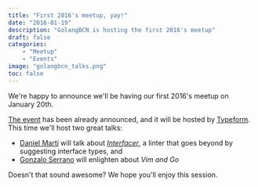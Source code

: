 ```yaml
---
title: "First 2016's meetup, yay!"
date: "2016-01-19"
description: "GolangBCN is hosting the first 2016's meetup"
draft: false
categories:
    - "Meetup"
    - "Events"
image: "golangbcn_talks.png"
toc: false
---
```


We're happy to announce we'll be having our first 2016's meetup on January 20th.

<!--more-->

[The event] has been already announced, and it will be hosted by [Typeform].
This time we'll host two great talks:

- [Daniel Martí] will talk about *[Interfacer]*, a linter that goes beyond by suggesting interface types, and
- [Gonzalo Serrano] will enlighten about *Vim and Go*

Doesn't that sound awesome?
We hope you'll enjoy this session.

  [The event]: http://www.meetup.com/es-ES/Golang-Barcelona/events/227550921/ "Golang January Meetup"
  [Typeform]: http://typeform.com "Typeform"
  [Daniel Martí]: http://mvdan.cc "Daniel Martí"
  [Interfacer]: http://github.com/mvdan/interfacer "Interfacer, an interface suggesting linter"
  [Gonzalo Serrano]: http://gonzaloserrano.io/ "Gonzalo Serrano"

